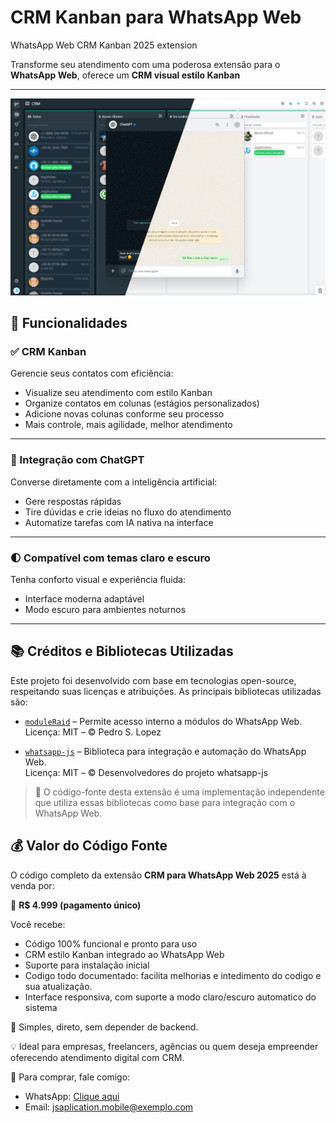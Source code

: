

# CRM Kanban para WhatsApp Web
WhatsApp Web CRM Kanban 2025 extension

Transforme seu atendimento com uma poderosa extensão para o **WhatsApp Web**, oferece um **CRM visual estilo Kanban**

---

![CRM Kanban](kanban.png)

## 🧩 Funcionalidades

### ✅ CRM Kanban
Gerencie seus contatos com eficiência:
- Visualize seu atendimento com estilo Kanban
- Organize contatos em colunas (estágios personalizados)
- Adicione novas colunas conforme seu processo
- Mais controle, mais agilidade, melhor atendimento

---

### 🧠 Integração com ChatGPT
Converse diretamente com a inteligência artificial:
- Gere respostas rápidas
- Tire dúvidas e crie ideias no fluxo do atendimento
- Automatize tarefas com IA nativa na interface

---

### 🌓 Compatível com temas claro e escuro
Tenha conforto visual e experiência fluida:
- Interface moderna adaptável
- Modo escuro para ambientes noturnos

---

## 📚 Créditos e Bibliotecas Utilizadas

Este projeto foi desenvolvido com base em tecnologias open-source, respeitando suas licenças e atribuições. As principais bibliotecas utilizadas são:

- [`moduleRaid`](https://github.com/pedroslopez/moduleRaid) – Permite acesso interno a módulos do WhatsApp Web.  
  Licença: MIT – © Pedro S. Lopez

- [`whatsapp-js`](https://github.com/wppconnect-team/whatsapp-js) – Biblioteca para integração e automação do WhatsApp Web.  
  Licença: MIT – © Desenvolvedores do projeto whatsapp-js

> 📌 O código-fonte desta extensão é uma implementação independente que utiliza essas bibliotecas como base para integração com o WhatsApp Web.



## 💰 Valor do Código Fonte

O código completo da extensão **CRM para WhatsApp Web 2025** está à venda por:

🎯 **R$ 4.999 (pagamento único)**

Você recebe:
- Código 100% funcional e pronto para uso
- CRM estilo Kanban integrado ao WhatsApp Web
- Suporte para instalação inicial
- Codigo todo documentado: facilita melhorias e intedimento do codigo e sua atualização.
- Interface responsiva, com suporte a modo claro/escuro automatico do sistema

🔐 Simples, direto, sem depender de backend.

💡 Ideal para empresas, freelancers, agências ou quem deseja empreender oferecendo atendimento digital com CRM.

📲 Para comprar, fale comigo:
- WhatsApp: [Clique aqui](http://wa.me/+5582981873291)
- Email: jsaplication.mobile@exemplo.com
